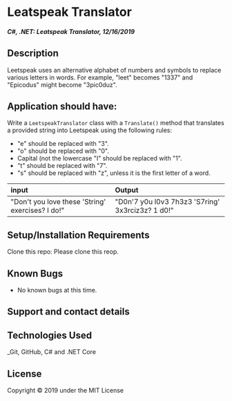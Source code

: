 # Leatspeak Translator

#### _C#, .NET: Leatspeak Translator, 12/16/2019_

## Description
Leetspeak uses an alternative alphabet of numbers and symbols to replace various letters in words. For example, "leet" becomes "1337" and "Epicodus" might become "3pic0duz".

## Application should have:

Write a `LeetspeakTranslator` class with a `Translate()` method that translates a provided string into Leetspeak using the following rules:

- "e" should be replaced with "3".
- "o" should be replaced with "0".
- Capital (not the lowercase "I" should be replaced with "1".
- "t" should be replaced with "7".
- "s" should be replaced with "z", unless it is the first letter of a word.

| input | Output |
| :------------- | :------------- |
| "Don't you love these 'String' exercises? I do!" | "D0n'7 y0u l0v3 7h3z3 'S7ring' 3x3rciz3z? 1 d0!" |



## Setup/Installation Requirements

Clone this repo:
Please clone this reop.


## Known Bugs
* No known bugs at this time.

## Support and contact details


## Technologies Used
_Git, GitHub, C# and .NET Core


## License
Copyright © 2019 under the MIT License